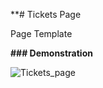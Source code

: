**# Tickets Page

Page Template

**### Demonstration**

![Tickets_page](https://github.com/Organize-Cloud-Labs/Service-Portal/blob/main/Templates/Tickets_Page/Tickets_page.png)